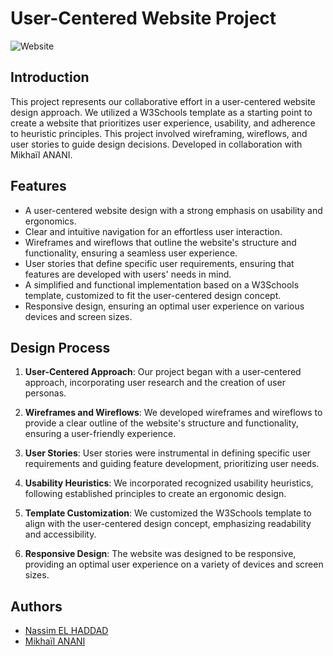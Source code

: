 # User-Centered Website Project

![Website](website_screenshot.png)

## Introduction

This project represents our collaborative effort in a user-centered website design approach. We utilized a W3Schools template as a starting point to create a website that prioritizes user experience, usability, and adherence to heuristic principles. This project involved wireframing, wireflows, and user stories to guide design decisions. Developed in collaboration with Mikhaïl ANANI.

## Features

- A user-centered website design with a strong emphasis on usability and ergonomics.
- Clear and intuitive navigation for an effortless user interaction.
- Wireframes and wireflows that outline the website's structure and functionality, ensuring a seamless user experience.
- User stories that define specific user requirements, ensuring that features are developed with users' needs in mind.
- A simplified and functional implementation based on a W3Schools template, customized to fit the user-centered design concept.
- Responsive design, ensuring an optimal user experience on various devices and screen sizes.

## Design Process

1. **User-Centered Approach**: Our project began with a user-centered approach, incorporating user research and the creation of user personas.

2. **Wireframes and Wireflows**: We developed wireframes and wireflows to provide a clear outline of the website's structure and functionality, ensuring a user-friendly experience.

3. **User Stories**: User stories were instrumental in defining specific user requirements and guiding feature development, prioritizing user needs.

4. **Usability Heuristics**: We incorporated recognized usability heuristics, following established principles to create an ergonomic design.

5. **Template Customization**: We customized the W3Schools template to align with the user-centered design concept, emphasizing readability and accessibility.

6. **Responsive Design**: The website was designed to be responsive, providing an optimal user experience on a variety of devices and screen sizes.

## Authors

- [Nassim EL HADDAD](https://www.linkedin.com/in/nassim-el-haddad-4aa298271/)
- [Mikhaïl ANANI](https://www.linkedin.com/in/mikhail-anani-b8a054270/)
